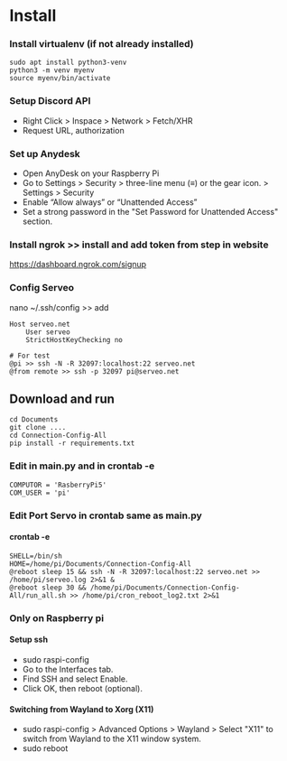 # Install
### Install virtualenv (if not already installed)
```
sudo apt install python3-venv
python3 -m venv myenv
source myenv/bin/activate
```

### Setup Discord API
- Right Click > Inspace > Network > Fetch/XHR
- Request URL, authorization

### Set up Anydesk
- Open AnyDesk on your Raspberry Pi
- Go to Settings > Security > three-line menu (≡) or the gear icon. > Settings > Security
- Enable “Allow always” or “Unattended Access”
- Set a strong password in the "Set Password for Unattended Access" section.

### Install ngrok >> install and add token from step in website 
https://dashboard.ngrok.com/signup


### Config Serveo
nano ~/.ssh/config >> add
```
Host serveo.net
    User serveo
    StrictHostKeyChecking no
```
```
# For test
@pi >> ssh -N -R 32097:localhost:22 serveo.net
@from remote >> ssh -p 32097 pi@serveo.net
```

## Download and run
```
cd Documents 
git clone ....
cd Connection-Config-All
pip install -r requirements.txt
```

### Edit in main.py and in crontab -e
```
COMPUTOR = 'RasberryPi5'
COM_USER = 'pi'
```
### Edit Port Servo in crontab same as main.py
#### crontab -e
```
SHELL=/bin/sh
HOME=/home/pi/Documents/Connection-Config-All
@reboot sleep 15 && ssh -N -R 32097:localhost:22 serveo.net >> /home/pi/serveo.log 2>&1 &
@reboot sleep 30 && /home/pi/Documents/Connection-Config-All/run_all.sh >> /home/pi/cron_reboot_log2.txt 2>&1
```





### Only on Raspberry pi
#### Setup ssh
- sudo raspi-config
- Go to the Interfaces tab.
- Find SSH and select Enable.
- Click OK, then reboot (optional).

#### Switching from Wayland to Xorg (X11)
- sudo raspi-config > Advanced Options > Wayland > Select "X11" to switch from Wayland to the X11 window system.
- sudo reboot




